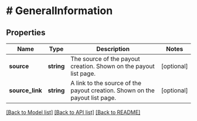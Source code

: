 # # GeneralInformation

## Properties

Name | Type | Description | Notes
------------ | ------------- | ------------- | -------------
**source** | **string** | The source of the payout creation. Shown on the payout list page. | [optional]
**source_link** | **string** | A link to the source of the payout creation. Shown on the payout list page. | [optional]

[[Back to Model list]](../../README.md#models) [[Back to API list]](../../README.md#endpoints) [[Back to README]](../../README.md)

